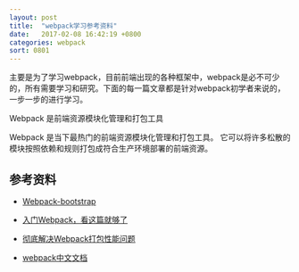 ```yaml
---
layout: post
title:  "webpack学习参考资料"
date:   2017-02-08 16:42:19 +0800
categories: webpack
sort: 0801
---
```

主要是为了学习webpack，目前前端出现的各种框架中，webpack是必不可少的，所有需要学习和研究。下面的每一篇文章都是针对webpack初学者来说的，一步一步的进行学习。

Webpack 是前端资源模块化管理和打包工具

Webpack 是当下最热门的前端资源模块化管理和打包工具。
它可以将许多松散的模块按照依赖和规则打包成符合生产环境部署的前端资源。





## 参考资料

- [Webpack-bootstrap](https://webpack.bootcss.com/get-started/)
- [入门Webpack，看这篇就够了](http://www.jianshu.com/p/42e11515c10f)


- [彻底解决Webpack打包性能问题](https://zhuanlan.zhihu.com/p/21748318)

- [webpack中文文档](https://doc.webpack-china.org/concepts/)

  ​


